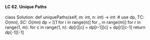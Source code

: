 #### LC 62. Unique Paths
class Solution:
    def uniquePaths(self, m: int, n: int) -> int:
        # use dp, TC: O(m*n), SC: O(m*n)
        dp = [[1 for i in range(n)] for _ in range(m)]
        for r in range(1, m):
            for c in range(1, n):
                dp[r][c] = dp[r-1][c] + dp[r][c-1]
        return dp[-1][-1]